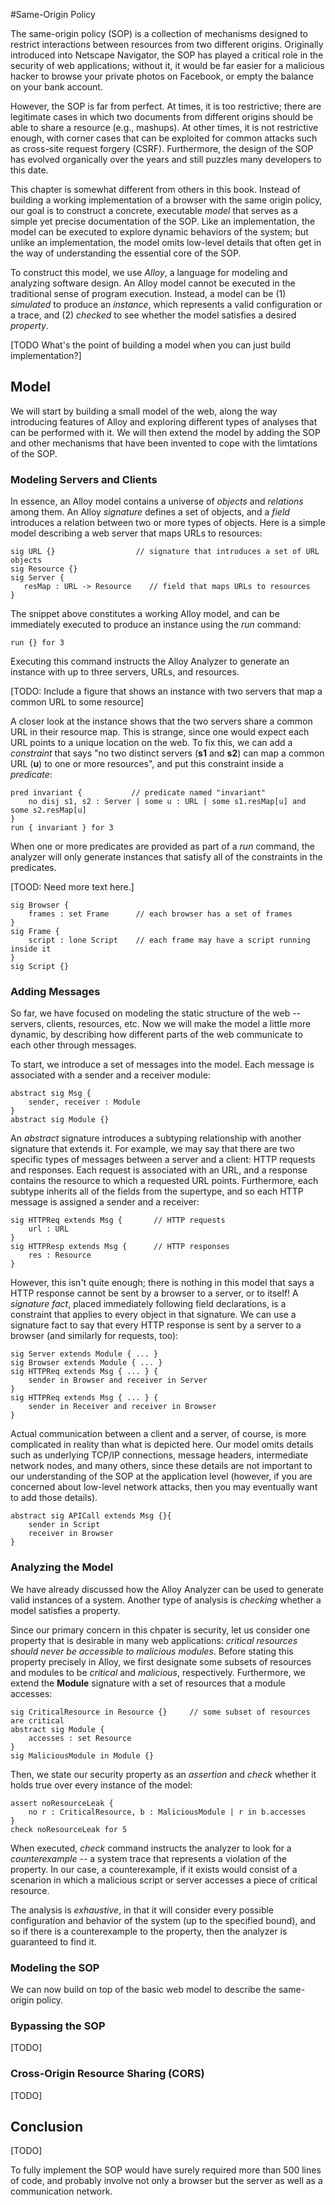 #Same-Origin Policy 

The same-origin policy (SOP) is a collection of mechanisms designed to restrict interactions between resources from two different origins. Originally introduced into Netscape Navigator, the SOP has played a critical role in the security of web applications; without it, it would be far easier for a malicious hacker to browse your private photos on Facebook, or empty the balance on your bank account.

However, the SOP is far from perfect. At times, it is too restrictive; there are legitimate cases in which two documents from different origins should be able to share a resource (e.g., mashups). At other times, it is not restrictive enough, with corner cases that can be exploited for common attacks such as cross-site request forgery (CSRF). Furthermore, the design of the SOP has evolved organically over the years and still puzzles many developers to this date.

This chapter is somewhat different from others in this book. Instead of building a working implementation of a browser with the same origin policy, our goal is to construct a concrete, executable _model_ that serves as a simple yet precise documentation of the SOP. Like an implementation, the model can be executed to explore dynamic behaviors of the system; but unlike an implementation, the model omits low-level details that often get in the way of understanding the essential core of the SOP. 

To construct this model, we use _Alloy_, a language for modeling and analyzing software design. An Alloy model cannot be executed in the traditional sense of program execution. Instead, a model can be (1) _simulated_ to produce an _instance_, which represents a valid configuration or a trace, and (2) _checked_ to see whether the model satisfies a desired _property_.

[TODO What's the point of building a model when you can just build implementation?]

## Model

We will start by building a small model of the web, along the way introducing features of Alloy and exploring different types of analyses that can be performed with it. We will then extend the model by adding the SOP and other mechanisms that have been invented to cope with the limtations of the SOP.

### Modeling Servers and Clients
In essence, an Alloy model contains a universe of _objects_ and _relations_ among them. An Alloy _signature_ defines a set of objects, and a _field_ introduces a relation between two or more types of objects. Here is a simple model describing a web server that maps URLs to resources:
```
sig URL {}                  // signature that introduces a set of URL objects
sig Resource {}
sig Server {
   resMap : URL -> Resource    // field that maps URLs to resources 
}
```
The snippet above constitutes a working Alloy model, and can be immediately executed to produce an instance using the _run_ command:
```
run {} for 3 
```
Executing this command instructs the Alloy Analyzer to generate an instance with up to three servers, URLs, and resources.

[TODO: Include a figure that shows an instance with two servers that map a common URL to some resource]

A closer look at the instance shows that the two servers share a common URL in their resource map. This is strange, since one would expect each URL points to a unique location on the web. To fix this, we can add a _constraint_ that says "no two distinct servers (**s1** and **s2**) can map a common URL (**u**) to one or more resources", and put this constraint inside a _predicate_:
```
pred invariant {           // predicate named "invariant"
    no disj s1, s2 : Server | some u : URL | some s1.resMap[u] and some s2.resMap[u] 
}
run { invariant } for 3
```
When one or more predicates are provided as part of a _run_ command, the analyzer will only generate instances that satisfy all of the constraints in the predicates.

[TOOD: Need more text here.]
```
sig Browser {
    frames : set Frame      // each browser has a set of frames
}
sig Frame {
    script : lone Script    // each frame may have a script running inside it
}
sig Script {}
```
### Adding Messages

So far, we have focused on modeling the static structure of the web -- servers, clients, resources, etc. Now we will make the model a little more dynamic, by describing how different parts of the web communicate to each other through messages.

To start, we introduce a set of messages into the model. Each message is associated with a sender and a receiver module: 
```
abstract sig Msg {
    sender, receiver : Module
}
abstract sig Module {}
```
An _abstract_ signature introduces a subtyping relationship with another signature that extends it. For example, we may say that there are two specific types of messages between a server and a client: HTTP requests and responses. Each request is associated with an URL, and a response contains the resource to which a requested URL points. Furthermore, each subtype inherits all of the fields from the supertype, and so each HTTP message is assigned a sender and a receiver:
```
sig HTTPReq extends Msg {       // HTTP requests
    url : URL
}
sig HTTPResp extends Msg {      // HTTP responses
    res : Resource
}
```
However, this isn't quite enough; there is nothing in this model that says a HTTP response cannot be sent by a browser to a server, or to itself! A _signature fact_, placed immediately following field declarations, is a constraint that applies to every object in that signature. We can use a signature fact to say that every HTTP response is sent by a server to a browser (and similarly for requests, too):
```
sig Server extends Module { ... }
sig Browser extends Module { ... }
sig HTTPReq extends Msg { ... } {
    sender in Browser and receiver in Server
}
sig HTTPReq extends Msg { ... } {
    sender in Receiver and receiver in Browser
}
```
Actual communication between a client and a server, of course, is more complicated in reality than what is depicted here. Our model omits details such as underlying TCP/IP connections, message headers, intermediate network nodes, and many others, since these details are not important to our understanding of the SOP at the application level (however, if you are concerned about low-level network attacks, then you may eventually want to add those details). 
```
abstract sig APICall extends Msg {}{
    sender in Script
    receiver in Browser
}
```

### Analyzing the Model

We have already discussed how the Alloy Analyzer can be used to generate valid instances of a system. Another type of analysis is _checking_ whether a model satisfies a property. 

Since our primary concern in this chpater is security, let us consider one property that is desirable in many web applications: _critical resources should never be accessible to malicious modules_. Before stating this property precisely in Alloy, we first designate some subsets of resources and modules to be _critical_ and _malicious_, respectively. Furthermore, we extend the  **Module** signature with a set of resources that a module accesses: 
```
sig CriticalResource in Resource {}     // some subset of resources are critical
abstract sig Module {
    accesses : set Resource
}
sig MaliciousModule in Module {}
```
Then, we state our security property as an _assertion_ and _check_ whether it holds true over every instance of the model:
```
assert noResourceLeak {
    no r : CriticalResource, b : MaliciousModule | r in b.accesses 
}
check noResourceLeak for 5
```
When executed, _check_ command instructs the analyzer to look for a _counterexample_ -- a system trace that represents a violation of the property. In our case, a counterexample, if it exists would consist of a scenarion in which a malicious script or server accesses a piece of critical resource.

The analysis is _exhaustive_, in that it will consider every possible configuration and behavior of the system (up to the specified bound), and so if there is a counterexample to the property, then the analyzer is guaranteed to find it.

### Modeling the SOP

We can now build on top of the basic web model to describe the same-origin policy.

### Bypassing the SOP

[TODO]

### Cross-Origin Resource Sharing (CORS)

[TODO]

## Conclusion

[TODO]

To fully implement the SOP would have surely required more than 500 lines of code, and probably involve not only a browser but the server as well as a communication network.
